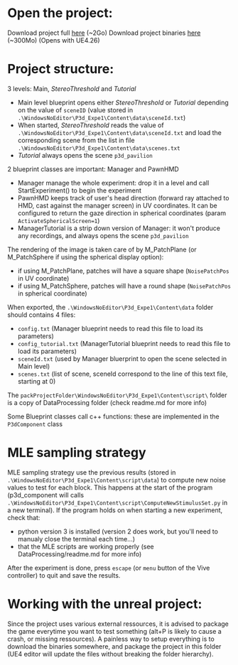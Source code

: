 # Open the project:

Download project full [here](https://pcsbox.univ-littoral.fr/d/6f101579cefe4e4493dd/) (~2Go)
Download project binaries [here](https://pcsbox.univ-littoral.fr/d/8371eaeb76da40f585d2/) (~300Mo)
(Opens with UE4.26)

# Project structure:

3 levels: Main, *StereoThreshold* and *Tutorial*
* Main level blueprint opens either *StereoThreshold* or *Tutorial* depending on the value of ```sceneID``` (value stored in ```.\WindowsNoEditor\P3d_Expe1\Content\data\sceneId.txt```)
* When started, *StereoThreshold* reads the value of ```.\WindowsNoEditor\P3d_Expe1\Content\data\sceneId.txt``` and load the corresponding scene from the list in file ```.\WindowsNoEditor\P3d_Expe1\Content\data\scenes.txt```
* *Tutorial* always opens the scene ```p3d_pavilion```

2 blueprint classes are important: Manager and PawnHMD
* Manager manage the whole experiment: drop it in a level and call StartExperiment() to begin the experiment
* PawnHMD keeps track of user's head direction (forward ray attached to HMD, cast against the manager screen) in UV coordinates. It can be configured to return the gaze direction in spherical coordinates (param ```ActivateSphericalScreen=1```)
* ManagerTutorial is a strip down version of Manager: it won't produce any recordings, and always opens the scene ```p3d_pavilion```

The rendering of the image is taken care of by M_PatchPlane (or M_PatchSphere if using the spherical display option): 
* if using M_PatchPlane, patches will have a square shape (```NoisePatchPos``` in UV coordinate)
* if using M_PatchSphere, patches will have a round shape (```NoisePatchPos``` in spherical coordinate)

When exported, the ```.\WindowsNoEditor\P3d_Expe1\Content\data``` folder should contains 4 files:
* ```config.txt``` (Manager blueprint needs to read this file to load its parameters)
* ```config_tutorial.txt``` (ManagerTutorial blueprint needs to read this file to load its parameters)
* ```sceneId.txt``` (used by Manager bluerprint to open the scene selected in Main level)
* ```scenes.txt``` (list of scene, sceneId correspond to the line of this text file, starting at 0)

The ```packProjectFolder\WindowsNoEditor\P3d_Expe1\Content\script\``` folder is a copy of DataProcessing folder (check readme.md for more info)

Some Blueprint classes call c++ functions: these are implemented in the ```P3dComponent``` class

# MLE sampling strategy

MLE sampling strategy use the previous results (stored in ```.\WindowsNoEditor\P3d_Expe1\Content\script\data```) to compute new noise values to test for each block. This happens at the start of the program (p3d_component will calls ```.\WindowsNoEditor\P3d_Expe1\Content\script\ComputeNewStimulusSet.py``` in a new terminal). If the program holds on when starting a new experiment, check that:
* python version 3 is installed (version 2 does work, but you'll need to manualy close the terminal each time...)
* that the MLE scripts are working properly (see DataProcessing/readme.md for more info)

After the experiment is done, press ```escape``` (or ```menu``` button of the Vive controller) to quit and save the results. 

# Working with the unreal project:

Since the project uses various external ressources, it is advised to package the game everytime you want to test something (alt+P is likely to cause a crash, or missing ressources). A painless way to setup everything is to download the binaries somewhere, and package the project in this folder (UE4 editor will update the files without breaking the folder hierarchy).




